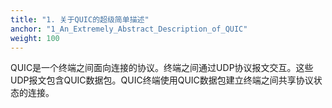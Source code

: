 ```yaml
---
title: "1. 关于QUIC的超级简单描述"
anchor: "1_An_Extremely_Abstract_Description_of_QUIC"
weight: 100
---
```


QUIC是一个终端之间面向连接的协议。终端之间通过UDP协议报文交互。这些UDP报文包含QUIC数据包。QUIC终端使用QUIC数据包建立终端之间共享协议状态的连接。
